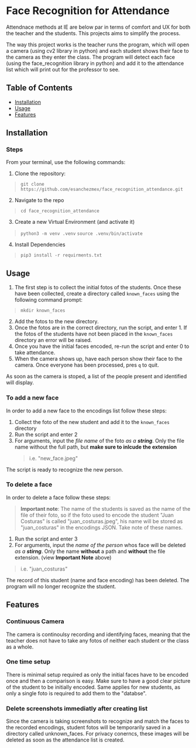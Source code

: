 # Face Recognition for Attendance

Attendnace methods at IE are below par in terms of comfort and UX for both the teacher and the students. This projects aims to simplify the process. 

The way this project works is the teacher runs the program, which will open a camera (using cv2 library in python) and each student shows their face to the camera as they enter the class. The program will detect each face (using the face_recognition library in python) and add it to the attendance list which will print out for the professor to see. 

## Table of Contents
- [Installation](#installation)
- [Usage](#usage)
- [Features](#features)

## Installation

### Steps

From your terminal, use the following commands:

1. Clone the repository:

> `git clone https://github.com/esanchezmex/face_recognition_attendance.git`

2. Navigate to the repo
   
> `cd face_recognition_attendance`

3. Create a new Virtual Environment (and activate it)

> `python3 -m venv .venv`
> `source .venv/bin/activate`

4. Install Dependencies
   
> `pip3 install -r requirments.txt`

## Usage

1. The first step is to collect the initial fotos of the students. Once these have been collected, create a directory called `known_faces` using the following command prompt:
> `mkdir known_faces`

2. Add the fotos to the new directory.
3. Once the fotos are in the correct directory, run the script, and enter 1. If the fotos of the students have not been placed in the `known_faces` directory an error will be raised. 
4. Once you have the initial faces encoded, re-run the script and enter 0 to take attendance. 
5. When the camera shows up, have each person show their face to the camera. Once everyone has been processed, pres `q` to quit. 

As soon as the camera is stoped, a list of the people present and identified will display. 

### To add a new face

In order to add a new face to the encodings list follow these steps:

1. Collect the foto of the new student and add it to the `known_faces` directory
2. Run the script and enter 2
3. For arguments, input the *file name* of the foto *as a **string***. Only the file name without the full path, but **make sure to inlcude the extension**
   > i.e. "new_face.jpeg"

The script is ready to recognize the new person. 


### To delete a face

In order to delete a face follow these steps:

> **Important note**: The name of the students is saved as the name of the file of their foto, so if the foto used to encode the student "Juan Costuras" is called "juan_costuras.jpeg", his name will be stored as "juan_costuras" in the encodings JSON. Take note of these names. 

1. Run the script and enter 3
2. For arguments, input the *name of the person* whos face will be deleted *as a **stirng***. Only the name **without** a path and **without** the file extension. (view **Important Note** above)
  > i.e. "juan_costuras"

The record of this student (name and face encoding) has been deleted. The program will no longer recognize the student. 


## Features

### Continuous Camera

The camera is continoulsy recording and identifying faces, meaning that the teacher does not have to take any fotos of neither each student or the class as a whole. 

### One time setup

There is minimal setup required as only the initial faces have to be encoded once and then a comparison is easy. Make sure to have a good clear picture of the student to be initially encoded. Same applies for new students, as only a single foto is required to add them to the "databse".

### Delete screenshots immediatly after creating list

Since the camera is taking screenshots to recognize and match the faces to the recorded encodings, student fotos will be temporarily saved in a directory called unknown_faces. For privacy conerncs, these images will be deleted as soon as the attendance list is created. 



